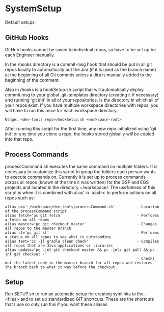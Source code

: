 # SystemSetup
Default setups.
 
## GitHub Hooks
GitHub hooks cannot be saved to individual repos, so have to be set up be each Engineer manually.
 
In the /hooks directory is a commit-msg hook that should be put in all git repos locally to automatically put the Jira (if it is used as the branch name) at the beginning of all Git commits unless a Jira is manually added to the beginning of the comment.
 
Also in /hooks is a hookSetup.sh script that will automatically deploy commit.msg to your global .git-templates directory (creating it if necessary) and running 'git init' in all of your repositories.  <workspace-root> is the directory in which all of your repos exist.  If you have multiple workspace directories with repos, you will have to run this once for each workspace directory.
 
    Usage: <dev-tools repo>/hookSetup.sh <workspace-root>
 
After running this script for the first time, any new repo initialized using 'git init' or any time you clone a repo, the hooks stored globally will be copied into that repo.
 
## Process Commands
processCommand.sh executes the same command on multiple folders.  It is necessary to customize this script to group the folders each person wants to execute commands on.  Currently it is set up to process commands across all repos (known at the time it was written) for the GSP and EGS projects and located in the directory ~/workspace/.  The usefulness of this script is when it is combined with alias' in .bashrc to perform actions on all repos such as:
 
    alias pc='~/workspace/dev-tools/processCommand.sh'          - Location of the processCommand script
    alias fetch='pc git fetch'                                  - Performs a fetch on all repos
    alias master='pc git checkout master'                       - Changes all repos to the master branch
    alias st='pc git st'                                        - Performs a status on all repos to see what is outstanding
    alias test='pc -jl gradle clean check'                      - Compiles all repos that are Java applications or libraries
    alias update='pc -jnl git checkout master && pc -jnlx git pull && pc -jnl git checkout -' 
                                                                - Checks out the latest code in the master branch for all repos and restores the branch back to what it was before the checkout.
 
 
## Setup
Run SETUP.sh to run an automatic setup for creating symlinks to the .\<files\> and to set up standardized GIT shortcuts.  These are the shortcuts that I use so only run this if you want these aliases.
 